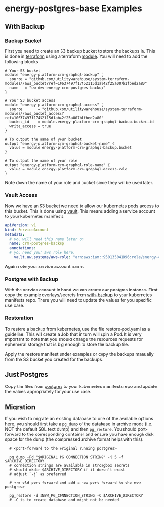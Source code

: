 # energy-postgres-base Examples

## With Backup
### Backup Bucket

First you need to create an S3 backup bucket to store the backups in. This is done in [terraform](https://github.com/utilitywarehouse/terraform/) using a terraform [module](https://github.com/utilitywarehouse/system-terraform-modules/tree/main/aws_bucket_access). You will need to add the following blocks

``` hcl
# Your S3 bucket
module "energy-platform-crm-graphql-backup" {
  source = "github.com/utilitywarehouse/system-terraform-modules//aws_bucket?ref=10637497f17452115d1ab42f25a007b1fbed2a80"
  name   = "uw-dev-energy-crm-postgres-backup"
}

# Your S3 bucket access
module "energy-platform-crm-graphql-access" {
  source       = "github.com/utilitywarehouse/system-terraform-modules//aws_bucket_access?ref=10637497f17452115d1ab42f25a007b1fbed2a80"
  bucket_id    = module.energy-platform-crm-graphql-backup.bucket.id
  write_access = true
}

# To output the name of your bucket
output "energy-platform-crm-graphql-bucket-name" {
  value = module.energy-platform-crm-graphql-backup.bucket
}

# To output the name of your role
output "energy-platform-crm-graphql-role-name" {
  value = module.energy-platform-crm-graphql-access.role
}
```

Note down the name of your role and bucket since they will be used later.

### Vault Access

Now we have an S3 bucket we need to allow our kubernetes pods access to this bucket. This is done using [vault](https://www.vaultproject.io/). This means adding a service account to your kubernetes manifests

``` yaml
apiVersion: v1
kind: ServiceAccount
metadata:
  # you will need this name later on
  name: crm-postgres-backup
  annotations:
  # you need your aws role here.
    vault.uw.systems/aws-role: "arn:aws:iam::950135041896:role/energy-crm-postgres-backup-bucket-rw"
```

Again note your service account name.

### Postgres with Backup

With the service account in hand we can create our postgres instance. First copy the example overlays/secrets from [with-backup](./with-backup) to your kubernetes manifests repo. There you will need to update the values for you specific use case.

### Restoration

To restore a backup from kubernetes, use the file restore-pod.yaml as a guideline. This will create a Job that in turn will spin a Pod.
It is very important to note that you should change the resources requests for ephemeral storage that is big enough to store the backup file.

Apply the restore manifest under examples or copy the backups manually from the S3 bucket you created for the backups.


## Just Postgres

Copy the files from [postgres](./postgres) to your kubernetes manifests repo and update the values appropriately for your use case.

## Migration

If you wish to migrate an existing database to one of the available options
here, you should first take a `pg_dump` of the database in archive mode
(i.e. NOT the default SQL text dump) and then `pg_restore`. You should
port-forward to the corresponding container and ensure you have enough
disk space for the dump (the compressed archive format helps with this).

```
  # <port-forward to the original running postgres>

  pg_dump -Fd "$ORIGINAL_PG_CONNECTION_STRING" -j 5 -f $ARCHIVE_DIRECTORY
  # connection strings are available in strongbox secrets
  # should mkdir $ARCHIVE_DIRECTORY if it doesn't exist
  # adjust `-j` as preferred
  
  # <rm old port-forward and add a new port-forward to the new postgres>
  
  pg_restore -d $NEW_PG_CONNECTION_STRING -C $ARCHIVE_DIRECTORY
  # -C is to create database and might not be needed
```
